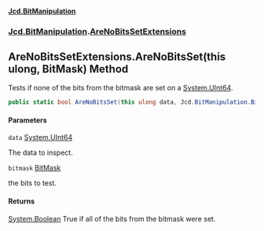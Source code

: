 #### [Jcd.BitManipulation](index.md 'index')
### [Jcd.BitManipulation](Jcd.BitManipulation.md 'Jcd.BitManipulation').[AreNoBitsSetExtensions](Jcd.BitManipulation.AreNoBitsSetExtensions.md 'Jcd.BitManipulation.AreNoBitsSetExtensions')

## AreNoBitsSetExtensions.AreNoBitsSet(this ulong, BitMask) Method

Tests if none of the bits from the bitmask are set on a [System.UInt64](https://docs.microsoft.com/en-us/dotnet/api/System.UInt64 'System.UInt64').

```csharp
public static bool AreNoBitsSet(this ulong data, Jcd.BitManipulation.BitMask bitmask);
```
#### Parameters

<a name='Jcd.BitManipulation.AreNoBitsSetExtensions.AreNoBitsSet(thisulong,Jcd.BitManipulation.BitMask).data'></a>

`data` [System.UInt64](https://docs.microsoft.com/en-us/dotnet/api/System.UInt64 'System.UInt64')

The data to inspect.

<a name='Jcd.BitManipulation.AreNoBitsSetExtensions.AreNoBitsSet(thisulong,Jcd.BitManipulation.BitMask).bitmask'></a>

`bitmask` [BitMask](Jcd.BitManipulation.BitMask.md 'Jcd.BitManipulation.BitMask')

the bits to test.

#### Returns

[System.Boolean](https://docs.microsoft.com/en-us/dotnet/api/System.Boolean 'System.Boolean')
True if all of the bits from the bitmask were set.